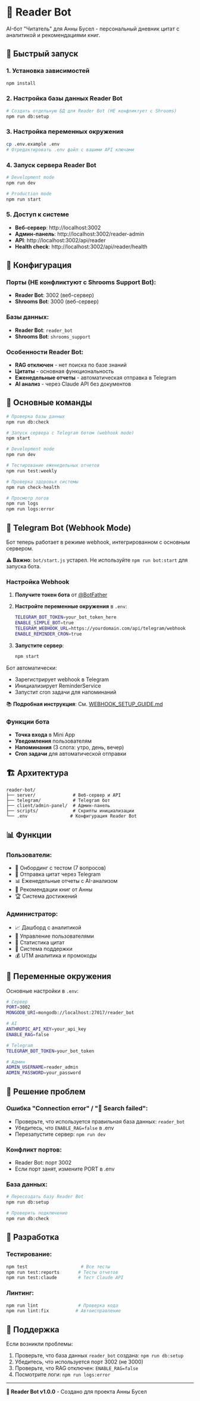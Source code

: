 # 📖 Reader Bot

AI-бот "Читатель" для Анны Бусел - персональный дневник цитат с аналитикой и рекомендациями книг.

## 🚀 Быстрый запуск

### 1. Установка зависимостей
```bash
npm install
```

### 2. Настройка базы данных Reader Bot
```bash
# Создать отдельную БД для Reader Bot (НЕ конфликтует с Shrooms)
npm run db:setup
```

### 3. Настройка переменных окружения
```bash
cp .env.example .env
# Отредактировать .env файл с вашими API ключами
```

### 4. Запуск сервера Reader Bot
```bash
# Development mode
npm run dev

# Production mode  
npm run start
```

### 5. Доступ к системе
- **Веб-сервер**: http://localhost:3002
- **Админ-панель**: http://localhost:3002/reader-admin
- **API**: http://localhost:3002/api/reader
- **Health check**: http://localhost:3002/api/reader/health

## 🔧 Конфигурация

### Порты (НЕ конфликтуют с Shrooms Support Bot):
- **Reader Bot**: 3002 (веб-сервер)
- **Shrooms Bot**: 3000 (веб-сервер)

### Базы данных:
- **Reader Bot**: `reader_bot`
- **Shrooms Bot**: `shrooms_support`

### Особенности Reader Bot:
- **RAG отключен** - нет поиска по базе знаний
- **Цитаты** - основная функциональность
- **Еженедельные отчеты** - автоматическая отправка в Telegram
- **AI анализ** - через Claude API без документов

## 📖 Основные команды

```bash
# Проверка базы данных
npm run db:check

# Запуск сервера с Telegram ботом (webhook mode)
npm start

# Development mode
npm run dev

# Тестирование еженедельных отчетов
npm run test:weekly

# Проверка здоровья системы
npm run check-health

# Просмотр логов
npm run logs
npm run logs:error
```

## 🤖 Telegram Bot (Webhook Mode)

Бот теперь работает в режиме webhook, интегрированном с основным сервером.

**⚠️ Важно**: `bot/start.js` устарел. Не используйте `npm run bot:start` для запуска бота.

### Настройка Webhook

1. **Получите токен бота** от [@BotFather](https://t.me/botfather)

2. **Настройте переменные окружения** в `.env`:
   ```bash
   TELEGRAM_BOT_TOKEN=your_bot_token_here
   ENABLE_SIMPLE_BOT=true
   TELEGRAM_WEBHOOK_URL=https://yourdomain.com/api/telegram/webhook
   ENABLE_REMINDER_CRON=true
   ```

3. **Запустите сервер**:
   ```bash
   npm start
   ```

Бот автоматически:
- Зарегистрирует webhook в Telegram
- Инициализирует ReminderService
- Запустит cron задачи для напоминаний

📚 **Подробная инструкция**: См. [WEBHOOK_SETUP_GUIDE.md](./WEBHOOK_SETUP_GUIDE.md)

### Функции бота

- **Точка входа** в Mini App
- **Уведомления** пользователям
- **Напоминания** (3 слота: утро, день, вечер)
- **Cron задачи** для автоматической отправки

## 🏗️ Архитектура

```
reader-bot/
├── server/              # Веб-сервер и API
├── telegram/            # Telegram бот
├── client/admin-panel/  # Админ-панель
├── scripts/             # Скрипты инициализации
└── .env                # Конфигурация Reader Bot
```

## 📊 Функции

### Пользователи:
- 📝 Онбординг с тестом (7 вопросов)
- 💬 Отправка цитат через Telegram
- 📊 Еженедельные отчеты с AI-анализом
- 🎯 Рекомендации книг от Анны
- 🏆 Система достижений

### Администратор:
- 📈 Дашборд с аналитикой
- 👥 Управление пользователями
- 📖 Статистика цитат
- 🎫 Система поддержки
- 💰 UTM аналитика и промокоды

## 🔧 Переменные окружения

Основные настройки в `.env`:

```bash
# Сервер
PORT=3002
MONGODB_URI=mongodb://localhost:27017/reader_bot

# AI
ANTHROPIC_API_KEY=your_api_key
ENABLE_RAG=false

# Telegram
TELEGRAM_BOT_TOKEN=your_bot_token

# Админ
ADMIN_USERNAME=reader_admin
ADMIN_PASSWORD=your_password
```

## 🚨 Решение проблем

### Ошибка "Connection error" / "🍄 Search failed":
- Проверьте, что используется правильная база данных: `reader_bot`
- Убедитесь, что `ENABLE_RAG=false` в .env
- Перезапустите сервер: `npm run dev`

### Конфликт портов:
- Reader Bot: порт 3002
- Если порт занят, измените PORT в .env

### База данных:
```bash
# Пересоздать базу Reader Bot
npm run db:setup

# Проверить подключение
npm run db:check
```

## 📝 Разработка

### Тестирование:
```bash
npm test                    # Все тесты
npm run test:reports       # Тесты отчетов
npm run test:claude        # Тест Claude API
```

### Линтинг:
```bash
npm run lint               # Проверка кода
npm run lint:fix          # Автоисправление
```

## 🤝 Поддержка

Если возникли проблемы:

1. Проверьте, что база данных `reader_bot` создана: `npm run db:setup`
2. Убедитесь, что используется порт 3002 (не 3000)
3. Проверьте, что RAG отключен: `ENABLE_RAG=false`
4. Посмотрите логи: `npm run logs:error`

---

**📖 Reader Bot v1.0.0** - Создано для проекта Анны Бусел